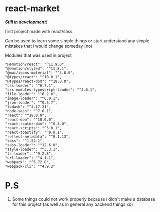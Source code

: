 # react-market
***Still in development!***

first project made with react/sass

Can be used to learn some simple things or 
start understand any simple mistakes that i would change someday (no)

Modules that was used in project
```
"@emotion/react": "^11.9.0",
"@emotion/styled": "^11.8.1",
"@mui/icons-material": "^5.8.0",
"@types/react": "^18.0.1",
"@types/react-dom": "^18.0.0",
"css-loader": "^6.7.1",
"css-modules-typescript-loader": "^4.0.1",
"file-loader": "^6.2.0",
"image-loader": "^0.0.1",
"json-loader": "^0.5.7",
"lodash": "^4.17.21",
"node-sass": "^7.0.1",
"react": "^18.0.0",
"react-dom": "^18.0.0",
"react-router-dom": "^6.3.0",
"react-scripts": "^5.0.1",
"react-toastify": "^9.0.1",
"reflect-metadata": "^0.1.13",
"sass": "^1.52.1",
"sass-loader": "^12.6.0",
"style-loader": "^3.3.1",
"ts-loader": "^9.2.8",
"url-loader": "^4.1.1",
"webpack": "^5.72.0",
"webpack-cli": "^4.9.2"
```

# P.S
1. Some things could not work properly because i didn't make a database for this project (as well as in general any backend things xd)